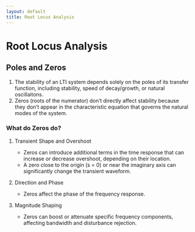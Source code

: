 ```yaml
---
layout: default
title: Root Locus Analysis
---
```


# Root Locus Analysis
## Poles and Zeros
1. The stability of an LTI system depends solely on the poles of its transfer function, including stability, speed of decay/growth, or natural oscillaitons.
2. Zeros (roots of the numerator) don’t directly affect stability because they don’t appear in the characteristic equation that governs the natural modes of the system.

### What do Zeros do?

1. Transient Shape and Overshoot
    - Zeros can introduce additional terms in the time response that can increase or decrease overshoot, depending on their location.
    - A zero close to the origin (s = 0) or near the imaginary axis can significantly change the transient waveform.

2. Direction and Phase
    - Zeros affect the phase of the frequency response.

3. Magnitude Shaping
    - Zeros can boost or attenuate specific frequency components, affecting bandwidth and disturbance rejection.